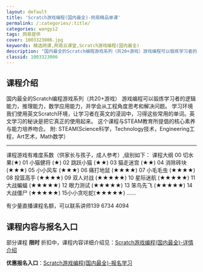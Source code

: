 ```yaml
---
layout: default
title: 'Scratch游戏编程(国内最全)-网易精品单课'
permalink: /:categories/:title/
categories: wangyi2
tags: 网易提供
cover: 1003323006.jpg
keywords: 精选网课,网易云课堂,Scratch游戏编程(国内最全)
description: "国内最全的Scratch编程游戏系列（共20+游戏）游戏编程可以锻炼学习者的逻辑能力，推理能力，数学应用能力，并学会从工程角度思考和解决问题。学习环境我们使用英文Scratch环境，让学习者"
classid: 1003323006
---
```


## 课程介绍

国内最全的Scratch编程游戏系列（共20+游戏）
游戏编程可以锻炼学习者的逻辑能力，推理能力，数学应用能力，并学会从工程角度思考和解决问题。
学习环境我们使用英文Scratch环境，让学习者在英文的浸润中，习得这些常用的单词。英文学习的秘诀是把它真正的使用起来。
这个课程与STEAM教育所提倡的核心素养与能力培养吻合。
附:  STEAM(Science科学，Technology技术，Engineering工程，Art艺术，Math数学）

------------------------------------------------------------------------------
课程游戏有难度系数（供家长与孩子，成人参考）,级别如下：
课程大纲
00 切水果(★)
01 小猫健将 (★)
02 跳跃小猫 (★★)
03 猫走迷宫 (★★)
04 消除砖块 (★★★)
05 小小风车 (★★★)
06 痛打地鼠 (★★★★)
07 小毛毛虫 (★★★★)
08 投篮高手 (★★★★)
09 双人对战 (★★★★★)
10 星际迷航 (★★★★★)
11 大战蝙蝠 (★★★★★)
12 眼力测试 (★★★★★) 
13 笨鸟先飞 (★★★★★) 
14 大战僵尸 (★★★★★) 
15小小贪吃蛇(★★★★★)
……


有少量直播课程名额，可以联系讲师139 6734 4094

## 课程内容与报名入口

部分课程 **限时** 折扣中，课程内容详细介绍见：[Scratch游戏编程(国内最全)-详情介绍](https://study.163.com/course/introduction/1003323006.htm?share=1&shareId=1025206652&utm_campaign=share&utm_medium=iphoneShare&utm_source=&utm_u=1025206652)

**优惠报名入口**：[Scratch游戏编程(国内最全)-报名学习](https://study.163.com/course/introduction/1003323006.htm?share=1&shareId=1025206652&utm_campaign=share&utm_medium=iphoneShare&utm_source=&utm_u=1025206652)

